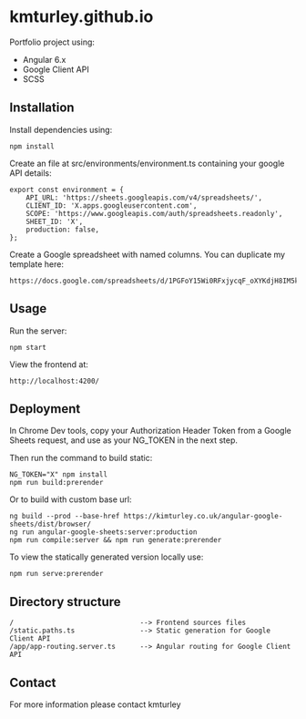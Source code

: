 # kmturley.github.io

Portfolio project using:

* Angular 6.x
* Google Client API
* SCSS


## Installation

Install dependencies using:

    npm install

Create an file at src/environments/environment.ts containing your google API details:

    export const environment = {
        API_URL: 'https://sheets.googleapis.com/v4/spreadsheets/',
        CLIENT_ID: 'X.apps.googleusercontent.com',
        SCOPE: 'https://www.googleapis.com/auth/spreadsheets.readonly',
        SHEET_ID: 'X',
        production: false,
    };

Create a Google spreadsheet with named columns. You can duplicate my template here:

    https://docs.google.com/spreadsheets/d/1PGFoY15Wi0RFxjycqF_oXYKdjH8IM5k3_IxJLFI90aU/edit#gid=0


## Usage

Run the server:

    npm start

View the frontend at:

    http://localhost:4200/


## Deployment

In Chrome Dev tools, copy your Authorization Header Token from a Google Sheets request, and use as your NG_TOKEN in the next step.

Then run the command to build static:

    NG_TOKEN="X" npm install
    npm run build:prerender

Or to build with custom base url:

    ng build --prod --base-href https://kimturley.co.uk/angular-google-sheets/dist/browser/
    ng run angular-google-sheets:server:production
    npm run compile:server && npm run generate:prerender

To view the statically generated version locally use:

    npm run serve:prerender


## Directory structure

    /                               --> Frontend sources files
    /static.paths.ts                --> Static generation for Google Client API
    /app/app-routing.server.ts      --> Angular routing for Google Client API


## Contact

For more information please contact kmturley
